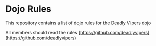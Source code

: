 Dojo Rules
==========

This repository contains a list of dojo rules for the Deadly Vipers dojo

All members should read the rules
[https://github.com/deadlyvipers](https://github.com/deadlyvipers)
